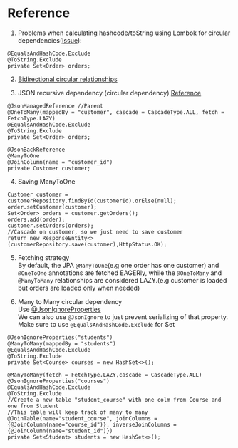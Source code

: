 # Reference

1) Problems when calculating hashcode/toString using Lombok for circular dependencies([Issue](https://github.com/projectlombok/lombok/issues/1007)): 
```
@EqualsAndHashCode.Exclude
@ToString.Exclude
private Set<Order> orders;
```

2) [Bidirectional circular relationships](https://www.baeldung.com/jackson-bidirectional-relationships-and-infinite-recursion)

3) JSON recursive dependency (circular dependency) [Reference](http://springquay.blogspot.com/2016/01/new-approach-to-solve-json-recursive.html)
```
@JsonManagedReference //Parent
@OneToMany(mappedBy = "customer", cascade = CascadeType.ALL, fetch = FetchType.LAZY)
@EqualsAndHashCode.Exclude
@ToString.Exclude
private Set<Order> orders;
```
```
@JsonBackReference
@ManyToOne
@JoinColumn(name = "customer_id")
private Customer customer;
```
4) Saving ManyToOne
```
Customer customer = customerRepository.findById(customerId).orElse(null);
order.setCustomer(customer);
Set<Order> orders = customer.getOrders();
orders.add(order);
customer.setOrders(orders);
//Cascade on customer, so we just need to save customer
return new ResponseEntity<>(customerRepository.save(customer),HttpStatus.OK);
```
5) Fetching strategy <br/>
By default, the JPA ```@ManyToOne```(e.g one order has one customer) and ```@OneToOne``` annotations are fetched EAGERly, while the ```@OneToMany``` and ```@ManyToMany``` relationships are considered LAZY.(e.g customer is loaded but orders are loaded only when needed)

6) Many to Many circular dependency </br>
Use [@JsonIgnoreProperties](https://stackoverflow.com/a/60176449/12021132) </br>
We can also use ```@JsonIgnore``` to just prevent serializing of that property. </br>
Make sure to use ```@EqualsAndHashCode.Exclude``` for Set
```
@JsonIgnoreProperties("students")
@ManyToMany(mappedBy = "students")
@EqualsAndHashCode.Exclude
@ToString.Exclude
private Set<Course> courses = new HashSet<>();
```
```
@ManyToMany(fetch = FetchType.LAZY,cascade = CascadeType.ALL)
@JsonIgnoreProperties("courses")
@EqualsAndHashCode.Exclude
@ToString.Exclude
//Create a new table "student_course" with one colm from Course and one from Student
//This table will keep track of many to many
@JoinTable(name="student_course", joinColumns = {@JoinColumn(name="course_id")}, inverseJoinColumns = {@JoinColumn(name="student_id")})
private Set<Student> students = new HashSet<>();
```
